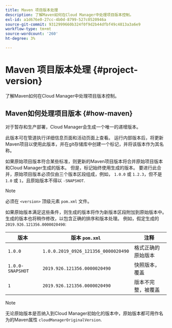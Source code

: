 ```yaml
---
title: Maven 项目版本处理
description: 了解Maven如何在Cloud Manager中处理项目版本控制。
exl-id: a1d676e0-27cc-4b0d-8799-527c0520946a
source-git-commit: 9312999660b324f0f9d2b44dfbf49c4813a3a6e9
workflow-type: tm+mt
source-wordcount: '260'
ht-degree: 3%

---
```



# Maven 项目版本处理 {#project-version}

了解Maven如何在Cloud Manager中处理项目版本控制。

## Maven如何处理项目版本 {#how-maven}

对于暂存和生产部署，Cloud Manager会生成一个唯一的递增版本。

此版本可在管道执行详细信息页面和活动页面上查看。 运行内部版本后，将更新Maven项目以使用此版本，并在git存储库中创建一个标记，并将该版本作为其名称。

如果原始项目版本符合某些标准，则更新的Maven项目版本将合并原始项目版本和Cloud Manager生成的版本。 但是，标记始终使用生成的版本。 要进行此合并，原始项目版本必须仅由三个版本区段组成，例如， `1.0.0` 或 `1.2.3`，但不是 `1.0` 或 `1`，且原始版本不得以 `-SNAPSHOT`.

>[!NOTE]
>
>必须在 `<version>` 顶级元素 `pom.xml` 文件。

如果原始版本满足这些条件，则生成的版本将作为新版本区段附加到原始版本中。 生成的版本也将稍作修改，以包含正确的排序和版本处理。 例如，假定生成的 `2019.926.121356.0000020490`:

| 版本 | 版本 `pom.xml` | 注释 |
|---|---|---|
| `1.0.0` | `1.0.0.2019_0926_121356_0000020490` | 格式正确的原始版本 |
| `1.0.0-SNAPSHOT` | `2019.926.121356.0000020490` | 快照版本，覆盖 |
| `1` | `2019.926.121356.0000020490` | 版本不完整，被覆盖 |

>[!NOTE]
>
>无论原始版本是否纳入到Cloud Manager初始化的版本中，原始版本都可用作名为的Maven属性 `cloudManagerOriginalVersion`.
